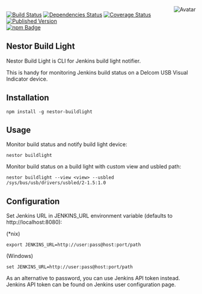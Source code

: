 <img align="right" src="https://raw.github.com/cliffano/nestor-buildlight/master/avatar.jpg" alt="Avatar"/>

[![Build Status](https://secure.travis-ci.org/cliffano/nestor-buildlight.png?branch=master)](http://travis-ci.org/cliffano/nestor-buildlight)
[![Dependencies Status](https://david-dm.org/cliffano/nestor-buildlight.png)](http://david-dm.org/cliffano/nestor-buildlight)
[![Coverage Status](https://coveralls.io/repos/cliffano/nestor-buildlight/badge.png?branch=master)](https://coveralls.io/r/cliffano/nestor-buildlight?branch=master)
[![Published Version](https://badge.fury.io/js/nestor-buildlight.png)](http://badge.fury.io/js/nestor-buildlight)
<br/>
[![npm Badge](https://nodei.co/npm/nestor-buildlight.png)](http://npmjs.org/package/nestor-buildlight)

Nestor Build Light
------------------

Nestor Build Light is CLI for Jenkins build light notifier.

This is handy for monitoring Jenkins build status on a Delcom USB Visual Indicator device.

Installation
------------

    npm install -g nestor-buildlight

Usage
-----

Monitor build status and notify build light device:

    nestor buildlight
    
Monitor build status on a build light with custom view and usbled path:

    nestor buildlight --view <view> --usbled /sys/bus/usb/drivers/usbled/2-1.5:1.0

Configuration
-------------

Set Jenkins URL in JENKINS_URL environment variable (defaults to http://localhost:8080):

(*nix)

    export JENKINS_URL=http://user:pass@host:port/path

(Windows)

    set JENKINS_URL=http://user:pass@host:port/path

As an alternative to password, you can use Jenkins API token instead. Jenkins API token can be found on Jenkins user configuration page.